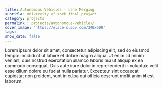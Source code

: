 ```yaml
---
title: Autonomous Vehicles - Lane Merging
subtitle: University of York final project
category: projects
permalink : projects/autonomous-vehicles/
cover_image: 'https://place-puppy.com/300x600'
tags:
show_date: false
---
```


Lorem ipsum dolor sit amet, consectetur adipiscing elit, sed do eiusmod tempor incididunt ut labore et dolore magna aliqua. Ut enim ad minim veniam, quis nostrud exercitation ullamco laboris nisi ut aliquip ex ea commodo consequat. Duis aute irure dolor in reprehenderit in voluptate velit esse cillum dolore eu fugiat nulla pariatur. Excepteur sint occaecat cupidatat non proident, sunt in culpa qui officia deserunt mollit anim id est laborum.